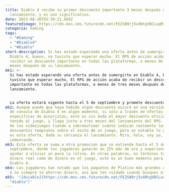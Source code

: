 ```yaml
---
title: Diablo 4 recibe su primer descuento importante 3 meses después de su
  lanzamiento, y es uno significativo.
date: 2023-08-30T03:39:21.689Z
featuredimage: https://cdn.mos.cms.futurecdn.net/FE2SN9rj5vXNtgVBCLuqM3-970-80.jpg.webp
categoria: Gaming
tags:
  - "#Gaming"
  - "#Diablo4"
  - "#Diablo"
short-description: Si has estado esperando una oferta antes de sumergirte en
  Diablo 4, bueno, no tuviste que esperar mucho. El RPG de acción acaba de
  recibir un descuento importante en todas las plataformas, a menos de tres
  meses después de su lanzamiento.
mk1: >-
  Si has estado esperando una oferta antes de sumergirte en Diablo 4, bueno, no
  tuviste que esperar mucho. El RPG de acción acaba de recibir un descuento
  importante en todas las plataformas, a menos de tres meses después de su
  lanzamiento.


  La oferta estará vigente hasta el 5 de septiembre y promete descuentos de "hasta un 25% de descuento", según un comunicado de prensa. La oferta aún no está activa en las consolas, pero en Battle.net puedes adquirir la Edición Estándar de Diablo 4 por $54.59 (22% de descuento, anteriormente $69.99). Si deseas una mejora, puedes comprar la Edición Digital Deluxe por $71.99 (20% de descuento, anteriormente $89.99) o la Edición Definitiva por $74.99 (25% de descuento, anteriormente $99.99). (Dolares)
mk2: Aunque puede que haya habido algún descuento oscuro en una versión física
  de consola de Diablo 4 en algún momento, si solo a través de ofertas
  específicas de minoristas, este es sin duda el mayor descuento oficial que ha
  tenido el juego, y llega justo a tres meses del lanzamiento del RPG. El mundo
  de los videojuegos tiende a sobreestimar cuánto indican realmente los
  descuentos tempranos sobre el éxito de un juego, pero es notable lo grande que
  es esta oferta, dada su cercanía al lanzamiento. Mira, hola, soy yo, lo estoy
  comentando.
mk3: Esta oferta se suma a otra promoción que se extiende hasta el 5 de
  septiembre, donde los jugadores ganarán un 25% más de oro y experiencia para
  ayudar a aliviar un poco la rutina. En otras palabras, en términos tanto de
  dinero real como de dinero en el juego, este es un buen momento para adquirir
  Diablo 4.
mk4: Los jugadores han notado que los paquetes de Platino más grandes de Diablo
  4 no siempre te ahorran dinero, así que ten cuidado cuando busques ofertas.
mk5: '![duiablo](https://cdn.mos.cms.futurecdn.net/FE2SN9rj5vXNtgVBCLuqM3-970-80.jpg.webp
  "diablo")'
---
```

